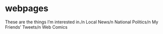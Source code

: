 # webpages
These are the things I’m interested in./n
Local News/n
National Politics/n
My Friends’ Tweets/n
Web Comics
